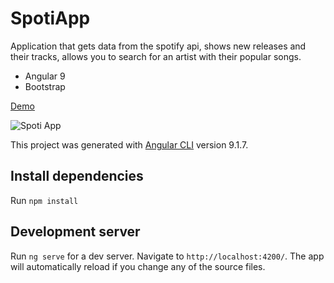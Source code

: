 # SpotiApp

Application that gets data from the spotify api, shows new releases and their tracks, allows you to search for an artist with their popular songs.

+ Angular 9
+ Bootstrap

[Demo](https://spoti-app.vercel.app)

![Spoti App](https://repository-images.githubusercontent.com/271105149/21fa3700-ad95-11ea-8248-4a78066a378a)

This project was generated with [Angular CLI](https://github.com/angular/angular-cli) version 9.1.7.

## Install dependencies

Run `npm install`

## Development server

Run `ng serve` for a dev server. Navigate to `http://localhost:4200/`. The app will automatically reload if you change any of the source files.
